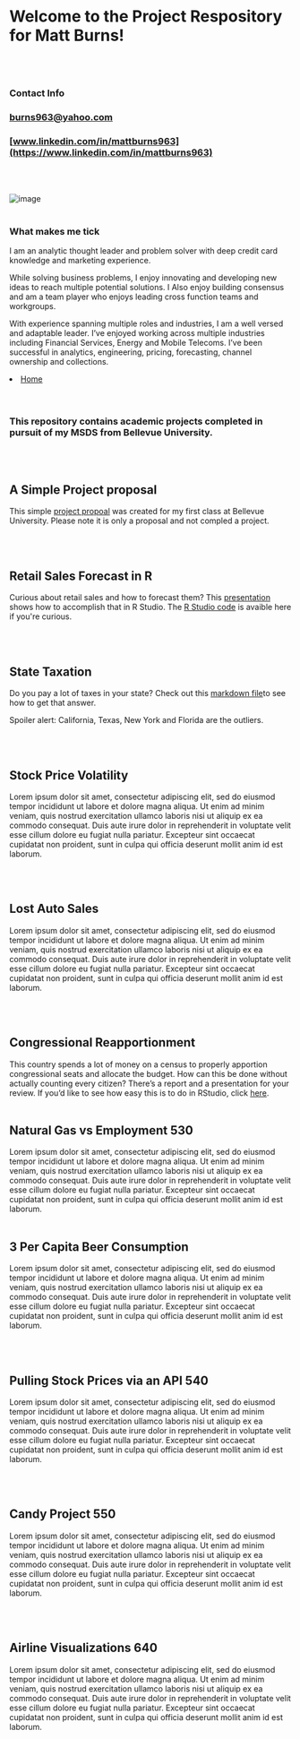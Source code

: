 # Welcome to the Project Respository for Matt Burns!
<br/><br/>
### Contact Info
### <i class="fa fa-envelope-o fa"></i> burns963@yahoo.com
###  <i class="fa fa-linkedin-square fa"></i> [www.linkedin.com/in/mattburns963](https://www.linkedin.com/in/mattburns963)
<br/><br/>

![image](https://user-images.githubusercontent.com/43834735/99123297-8419cb00-25c5-11eb-9d5c-5b459a8056e3.png)
<br/><br/>
### What makes me tick
I am an analytic thought leader and problem solver with deep credit card knowledge and marketing experience.

While solving business problems, I enjoy innovating and developing new ideas to reach multiple potential solutions. I Also enjoy building consensus and am a team player who enjoys leading cross function teams and workgroups.

With experience spanning multiple roles and industries, I am a well versed and adaptable leader. I’ve enjoyed working across multiple industries including Financial Services, Energy and Mobile Telecoms. I’ve been successful in analytics, engineering, pricing, forecasting, channel ownership and collections.

<link href="//maxcdn.bootstrapcdn.com/font-awesome/4.2.0/css/font-awesome.min.css" rel="stylesheet">
<li><a href="{{ site.baseurl }}/index.html"><i class='fa fa-home'></i> Home</a></li>
<br/><br/>


### This repository contains academic projects completed in pursuit of my MSDS from Bellevue University.
<br/><br/>
## <i class="fa fa-beer fa-3x"></i> A Simple Project proposal
This simple [project propoal](https://github.com/mattburns963/mattburns963.github.io/blob/master/Poster%2010AUG18.pdf) was created for my first class at Bellevue University. Please note it is only a proposal and not compled a project.

<br/><br/>
## <i class="fa fa-beer fa-3x"></i> Retail Sales Forecast in R
Curious about retail sales and how to forecast them? This [presentation](https://github.com/mattburns963/mattburns963.github.io/blob/master/National%20Retail%20Sales.pdf) shows how to accomplish that in R Studio. The [R Studio code](https://github.com/mattburns963/mattburns963.github.io/blob/master/Retail%20Project.R) is avaible here if you're curious. 

<br/><br/>
## <i class="fa fa-beer fa-3x"></i> State Taxation
Do you pay a lot of taxes in your state? Check out this [markdown file](https://github.com/mattburns963/mattburns963.github.io/blob/master/Final_M_D%20Verbiage.docx)to see how to get that answer. 

Spoiler alert: California, Texas, New York and Florida are the outliers.

<br/><br/>
## <i class="fa fa-beer fa-3x"></i> Stock Price Volatility
Lorem ipsum dolor sit amet, consectetur adipiscing elit, sed do eiusmod tempor incididunt ut labore et dolore magna aliqua. Ut enim ad minim veniam, quis nostrud exercitation ullamco laboris nisi ut aliquip ex ea commodo consequat. Duis aute irure dolor in reprehenderit in voluptate velit esse cillum dolore eu fugiat nulla pariatur. Excepteur sint occaecat cupidatat non proident, sunt in culpa qui officia deserunt mollit anim id est laborum.

<br/><br/>
## <i class="fa fa-beer fa-3x"></i> Lost Auto Sales
Lorem ipsum dolor sit amet, consectetur adipiscing elit, sed do eiusmod tempor incididunt ut labore et dolore magna aliqua. Ut enim ad minim veniam, quis nostrud exercitation ullamco laboris nisi ut aliquip ex ea commodo consequat. Duis aute irure dolor in reprehenderit in voluptate velit esse cillum dolore eu fugiat nulla pariatur. Excepteur sint occaecat cupidatat non proident, sunt in culpa qui officia deserunt mollit anim id est laborum.

<br/><br/>
## <i class="fa fa-beer fa-3x"></i> Congressional Reapportionment
This country spends a lot of money on a census to properly apportion congressional seats and allocate the budget. How can this be done without actually counting every citizen? There’s a report and a presentation for your review. If you’d like to see how easy this is to do in RStudio, click [here](https://github.com/mattburns963/680/blob/master/Apportionment.R).
<br/><br/>
## <i class="fa fa-fire fa-3x"></i>Natural Gas vs Employment 530 <i class="fa fa-fire fa-5x"></i> 
Lorem ipsum dolor sit amet, consectetur adipiscing elit, sed do eiusmod tempor incididunt ut labore et dolore magna aliqua. Ut enim ad minim veniam, quis nostrud exercitation ullamco laboris nisi ut aliquip ex ea commodo consequat. Duis aute irure dolor in reprehenderit in voluptate velit esse cillum dolore eu fugiat nulla pariatur. Excepteur sint occaecat cupidatat non proident, sunt in culpa qui officia deserunt mollit anim id est laborum.
<br/><br/>
## <i class="fa fa-beer fa-3x"></i>  3 Per Capita Beer Consumption
Lorem ipsum dolor sit amet, consectetur adipiscing elit, sed do eiusmod tempor incididunt ut labore et dolore magna aliqua. Ut enim ad minim veniam, quis nostrud exercitation ullamco laboris nisi ut aliquip ex ea commodo consequat. Duis aute irure dolor in reprehenderit in voluptate velit esse cillum dolore eu fugiat nulla pariatur. Excepteur sint occaecat cupidatat non proident, sunt in culpa qui officia deserunt mollit anim id est laborum.

<br/><br/>
## <i class="fa fa-line-chart fa-3x"></i> Pulling Stock Prices via an API 540
Lorem ipsum dolor sit amet, consectetur adipiscing elit, sed do eiusmod tempor incididunt ut labore et dolore magna aliqua. Ut enim ad minim veniam, quis nostrud exercitation ullamco laboris nisi ut aliquip ex ea commodo consequat. Duis aute irure dolor in reprehenderit in voluptate velit esse cillum dolore eu fugiat nulla pariatur. Excepteur sint occaecat cupidatat non proident, sunt in culpa qui officia deserunt mollit anim id est laborum.

<br/><br/>
## <i class="fa fa-money fa-3x"></i> Candy Project 550
Lorem ipsum dolor sit amet, consectetur adipiscing elit, sed do eiusmod tempor incididunt ut labore et dolore magna aliqua. Ut enim ad minim veniam, quis nostrud exercitation ullamco laboris nisi ut aliquip ex ea commodo consequat. Duis aute irure dolor in reprehenderit in voluptate velit esse cillum dolore eu fugiat nulla pariatur. Excepteur sint occaecat cupidatat non proident, sunt in culpa qui officia deserunt mollit anim id est laborum.

<br/><br/>
## <i class="fa fa-plane fa-3x"></i>Airline Visualizations 640
Lorem ipsum dolor sit amet, consectetur adipiscing elit, sed do eiusmod tempor incididunt ut labore et dolore magna aliqua. Ut enim ad minim veniam, quis nostrud exercitation ullamco laboris nisi ut aliquip ex ea commodo consequat. Duis aute irure dolor in reprehenderit in voluptate velit esse cillum dolore eu fugiat nulla pariatur. Excepteur sint occaecat cupidatat non proident, sunt in culpa qui officia deserunt mollit anim id est laborum.


<br/><br/>
